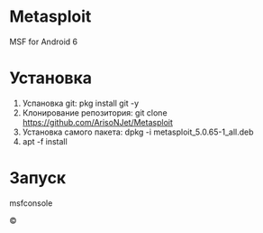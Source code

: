 # Metasploit
MSF for Android 6

# Установка
1. Успановка git: pkg install git -y
2. Клонирование репозитория: git clone https://github.com/ArisoNJet/Metasploit
3. Установка самого пакета: dpkg -i metasploit_5.0.65-1_all.deb
4. apt -f install

# Запуск
msfconsole

©
